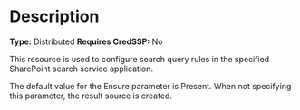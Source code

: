 # Description

**Type:** Distributed
**Requires CredSSP:** No

This resource is used to configure search query rules in the specified SharePoint
search service application.

The default value for the Ensure parameter is Present. When not specifying this
parameter, the result source is created.
